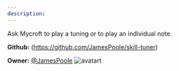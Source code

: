 ```yaml
---
description: 
---
```

Ask Mycroft to play a tuning or to play an individual note.

**Github:** (https://github.com/JamesPoole/skill-tuner)

**Owner:** [@JamesPoole](https://github.com/JamesPoole) ![avatart](https://avatars0.githubusercontent.com/u/9287618?v=4)

